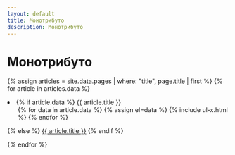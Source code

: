 ```yaml
---
layout: default
title: Монотрибуто
description: Монотрибуто
---
```

# Монотрибуто

{% assign articles = site.data.pages | where: "title", page.title | first %}
<ul-x>
  {% for article in articles.data %}
    <li>
    {% if article.data %}
      {{ article.title }}
    	<ul>
        {% for data in article.data %}
			{% assign el=data %}
    		{% include ul-x.html %}
        {% endfor %}
        </ul>
	{% else %}
      <a href="{{ article.link | relative_url }}">{{ article.title }}</a>
	{% endif %}

  </li>
  {% endfor %}
</ul-x>
